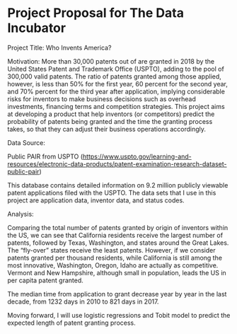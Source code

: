 # Project Proposal for The Data Incubator

Project Title: Who Invents America?

Motivation: More than 30,000 patents out of are granted in 2018 by the United States Patent and Trademark Office (USPTO), adding to the pool of 300,000 valid patents. The ratio of patents granted among those applied, however, is less than 50% for the first year, 60 percent for the second year, and 70% percent for the third year after application, implying considerable risks for inventors to make business decisions such as overhead investments, financing terms and competition strategies. This project aims at developing a product that help inventors (or competitors) predict the probability of patents being granted and the time the granting process takes, so that they can adjust their business operations accordingly. 

Data Source: 

Public PAIR from USPTO (https://www.uspto.gov/learning-and-resources/electronic-data-products/patent-examination-research-dataset-public-pair)

This database contains detailed information on 9.2 million publicly viewable patent applications filed with the USPTO. The data sets that I use in this project are application data, inventor data, and status codes.


Analysis:

Comparing the total number of patents granted by origin of inventors within the US, we can see that California residents receive the largest number of patents, followed by Texas, Washington, and states around the Great Lakes. The “fly-over” states receive the least patents. However, if we consider patents granted per thousand residents, while California is still among the most innovative, Washington, Oregon, Idaho are actually as competitive. Vermont and New Hampshire, although small in population, leads the US in per capita patent granted.

The median time from application to grant decrease year by year in the last decade, from 1232 days in 2010 to 821 days in 2017. 

Moving forward, I will use logistic regressions and Tobit model to predict the expected length of patent granting process.
